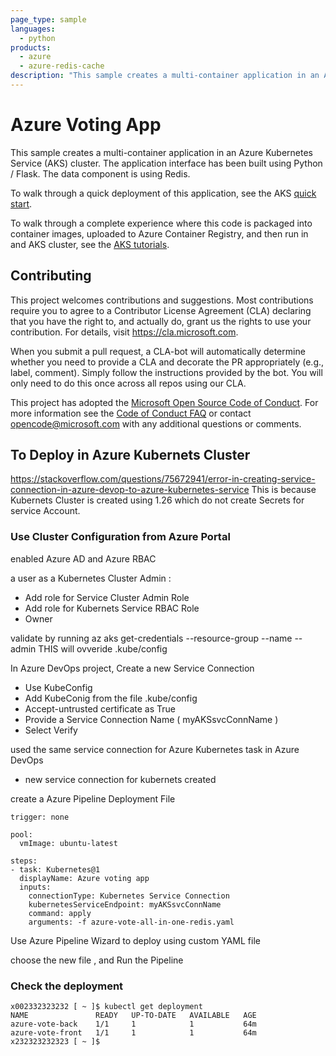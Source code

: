 ```yaml
---
page_type: sample
languages:
  - python
products:
  - azure
  - azure-redis-cache
description: "This sample creates a multi-container application in an Azure Kubernetes Service (AKS) cluster."
---
```


# Azure Voting App

This sample creates a multi-container application in an Azure Kubernetes Service (AKS) cluster. The application interface has been built using Python / Flask. The data component is using Redis.

To walk through a quick deployment of this application, see the AKS [quick start](https://docs.microsoft.com/en-us/azure/aks/kubernetes-walkthrough?WT.mc_id=none-github-nepeters).

To walk through a complete experience where this code is packaged into container images, uploaded to Azure Container Registry, and then run in and AKS cluster, see the [AKS tutorials](https://docs.microsoft.com/en-us/azure/aks/tutorial-kubernetes-prepare-app?WT.mc_id=none-github-nepeters).

## Contributing

This project welcomes contributions and suggestions.  Most contributions require you to agree to a
Contributor License Agreement (CLA) declaring that you have the right to, and actually do, grant us
the rights to use your contribution. For details, visit https://cla.microsoft.com.

When you submit a pull request, a CLA-bot will automatically determine whether you need to provide
a CLA and decorate the PR appropriately (e.g., label, comment). Simply follow the instructions
provided by the bot. You will only need to do this once across all repos using our CLA.

This project has adopted the [Microsoft Open Source Code of Conduct](https://opensource.microsoft.com/codeofconduct/).
For more information see the [Code of Conduct FAQ](https://opensource.microsoft.com/codeofconduct/faq/) or
contact [opencode@microsoft.com](mailto:opencode@microsoft.com) with any additional questions or comments.

## To Deploy in Azure Kubernets Cluster

https://stackoverflow.com/questions/75672941/error-in-creating-service-connection-in-azure-devop-to-azure-kubernetes-service
This is because Kubernets Cluster is created using 1.26 which do not create Secrets for service Account.


### Use Cluster Configuration from Azure Portal
enabled Azure AD and Azure RBAC


a user as a Kubernetes Cluster Admin :
- Add role for Service Cluster Admin Role
- Add role for Kubernets Service RBAC Role
- Owner

validate by running
az aks get-credentials --resource-group <resource group> --name <clusterName> --admin
THIS will ovveride .kube/config

In Azure DevOps project, Create a new Service Connection
- Use KubeConfig
- Add KubeConig from the file .kube/config
- Accept-untrusted certificate as True
- Provide a Service Connection Name  ( myAKSsvcConnName )
- Select Verify

used the same service connection for Azure Kubernetes task in Azure DevOps
- new service connection for kubernets created 

create a Azure Pipeline Deployment File

    trigger: none

    pool:
      vmImage: ubuntu-latest

    steps:
    - task: Kubernetes@1
      displayName: Azure voting app
      inputs:
        connectionType: Kubernetes Service Connection
        kubernetesServiceEndpoint: myAKSsvcConnName
        command: apply
        arguments: -f azure-vote-all-in-one-redis.yaml

Use Azure Pipeline Wizard to deploy using custom YAML file

choose the new file , and Run the Pipeline 

### Check the deployment

    x002332323232 [ ~ ]$ kubectl get deployment
    NAME               READY   UP-TO-DATE   AVAILABLE   AGE
    azure-vote-back    1/1     1            1           64m
    azure-vote-front   1/1     1            1           64m
    x232323232323 [ ~ ]$ 

